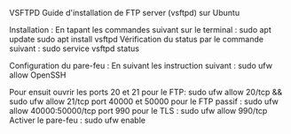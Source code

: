 VSFTPD
Guide d'installation  de FTP server (vsftpd) sur Ubuntu

Installation : En tapant les commandes suivant sur le terminal :
		sudo apt update
		sudo apt install vsftpd
Vérification du status  par le commande suivant : 
		sudo service vsftpd status 

Configuration du pare-feu : En suivant les instruction suivant : 
		sudo ufw allow OpenSSH

Pour ensuit ouvrir les  ports 20 et 21 pour le FTP: sudo ufw allow 20/tcp  &&  sudo ufw allow 21/tcp
			port 40000 et 50000 pour le FTP passif : sudo ufw allow 40000:50000/tcp
			port 990 pour le TLS : sudo ufw allow 990/tcp
Activer le pare-feu : sudo ufw enable
